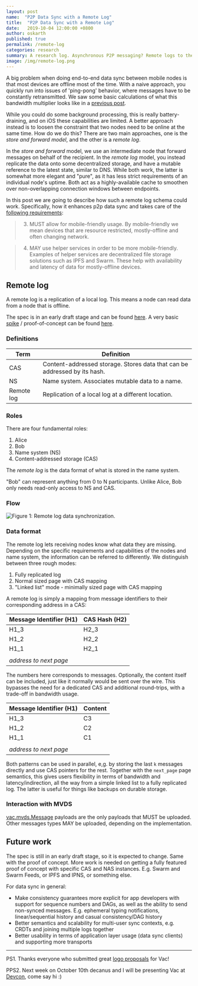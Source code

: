 ```yaml
---
layout: post
name:  "P2P Data Sync with a Remote Log"
title:  "P2P Data Sync with a Remote Log"
date:   2019-10-04 12:00:00 +0800
author: oskarth
published: true
permalink: /remote-log
categories: research
summary: A research log. Asynchronous P2P messaging? Remote logs to the rescue!
image: /img/remote-log.png
---
```


A big problem when doing end-to-end data sync between mobile nodes is that most devices are offline most of the time. With a naive approach, you quickly run into issues of 'ping-pong' behavior, where messages have to be constantly retransmitted. We saw some basic calculations of what this bandwidth multiplier looks like in a [previous post](https://vac.dev/p2p-data-sync-for-mobile).

While you could do some background processing, this is really battery-draining, and on iOS these capabilities are limited. A better approach instead is to loosen the constraint that two nodes need to be online at the same time. How do we do this? There are two main approaches, one is the *store and forward model*, and the other is a *remote log*.

In the *store and forward* model, we use an intermediate node that forward messages on behalf of the recipient. In the *remote log* model, you instead replicate the data onto some decentralized storage, and have a mutable reference to the latest state, similar to DNS. While both work, the latter is somewhat more elegant and "pure", as it has less strict requirements of an individual node's uptime. Both act as a highly-available cache to smoothen over non-overlapping connection windows between endpoints.

In this post we are going to describe how such a remote log schema could work. Specifically, how it enhances p2p data sync and takes care of the [following requirements](https://vac.dev/p2p-data-sync-for-mobile):

> 3. MUST allow for mobile-friendly usage. By mobile-friendly we mean devices
>    that are resource restricted, mostly-offline and often changing network.

> 4. MAY use helper services in order to be more mobile-friendly. Examples of
>    helper services are decentralized file storage solutions such as IPFS and
>    Swarm. These help with availability and latency of data for mostly-offline
>    devices.

## Remote log

A remote log is a replication of a local log. This means a node can read data from a node that is offline.

The spec is in an early draft stage and can be found [here](https://github.com/vacp2p/specs/pull/16). A very basic [spike](https://en.wikipedia.org/wiki/Spike_(software_development)) / proof-of-concept can be found [here](https://github.com/vacp2p/research/tree/master/remote_log).

### Definitions

| Term        | Definition                                                                                   |
| ----------- | --------------------------------------------------------------------------------------       |
| CAS         | Content-addressed storage. Stores data that can be addressed by its hash.                    |
| NS          | Name system. Associates mutable data to a name.                                              |
| Remote log  | Replication of a local log at a different location.                                          |

### Roles

There are four fundamental roles:

1. Alice
2. Bob
2. Name system (NS)
3. Content-addressed storage (CAS)

The *remote log* is the data format of what is stored in the name system.

"Bob" can represent anything from 0 to N participants. Unlike Alice, Bob only needs read-only access to NS and CAS.

### Flow

![Figure 1: Remote log data synchronization.](/img/remote-log.png)

### Data format

The remote log lets receiving nodes know what data they are missing. Depending on the specific requirements and capabilities of the nodes and name system, the information can be referred to differently. We distinguish between three rough modes:

1. Fully replicated log
2. Normal sized page with CAS mapping
3. "Linked list" mode - minimally sized page with CAS mapping

A remote log is simply a mapping from message identifiers to their corresponding address in a CAS:

| Message Identifier (H1) | CAS Hash (H2) |
| ---------------- |---------------|
| H1_3             | H2_3          |
| H1_2             | H2_2          |
| H1_1             | H2_1          |
|                  |               |
| *address to next page*           |

The numbers here corresponds to messages. Optionally, the content itself can be included, just like it normally would be sent over the wire. This bypasses the need for a dedicated CAS and additional round-trips, with a trade-off in bandwidth usage.

| Message Identifier (H1) | Content       |
| ---------------- |---------------|
| H1_3             | C3            |
| H1_2             | C2            |
| H1_1             | C1            |
|                  |               |
| *address to next page*           |

Both patterns can be used in parallel, e,g. by storing the last `k` messages directly and use CAS pointers for the rest. Together with the `next_page` page semantics, this gives users flexibility in terms of bandwidth and latency/indirection, all the way from a simple linked list to a fully replicated log. The latter is useful for things like backups on durable storage.

### Interaction with MVDS

[vac.mvds.Message](https://rfc.vac.dev/spec/2/#payloads) payloads are the only payloads that MUST be uploaded. Other messages types MAY be uploaded, depending on the implementation.

## Future work

The spec is still in an early draft stage, so it is expected to change. Same with the proof of concept. More work is needed on getting a fully featured proof of concept with specific CAS and NAS instances. E.g. Swarm and Swarm Feeds, or IPFS and IPNS, or something else.

For data sync in general:
- Make consistency guarantees more explicit for app developers with support for sequence numbers and DAGs, as well as the ability to send non-synced messages. E.g. ephemeral typing notifications, linear/sequential history and casual consistency/DAG history 
- Better semantics and scalability for multi-user sync contexts, e.g. CRDTs and joining multiple logs together
- Better usability in terms of application layer usage (data sync clients) and supporting more transports

---


PS1. Thanks everyone who submitted great [logo proposals](https://explorer.bounties.network/bounty/3389) for Vac!

PPS2. Next week on October 10th decanus and I will be presenting Vac at [Devcon](https://devcon.org/agenda), come say hi :)
